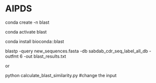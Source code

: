 # AIPDS
conda create -n blast

conda activate blast

conda install bioconda::blast

blastp -query new_sequences.fasta -db sabdab_cdr_seq_label_all_db -outfmt 6 -out blast_results.txt

or 

python calculate_blast_similarity.py #change the input
